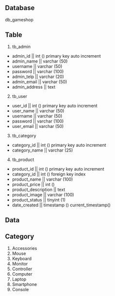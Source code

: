 ## Database

db_gameshop

## Table

1. tb_admin
- admin_id 		|| int () primary key auto increment
- admin_name 		|| varchar (50)
- username		|| varchar (50)
- password		|| varchar (100)
- admin_telp		|| varchar (20)
- admin_email		|| varchar (50)
- admin_address		|| text

2. tb_user
- user_id		|| int () primary key auto increment
- user_name		|| varchar (50)
- username		|| varchar (50)
- password		|| varchar (100)
- user_email		|| varchar (50)

3. tb_category
- category_id		|| int () primary key auto increment
- category_name		|| varchar (25)

4. tb_product
- product_id		|| int () primary key auto increment
- category_id		|| int () foreign key index
- product_name		|| varchar (100)
- product_price		|| int ()
- product_description	|| text
- product_image		|| varchar (100)
- product_status	|| tinyint (1)
- date_created		|| timestamp () current_timestamp()

## Data

## Category
1. Accessories
2. Mouse
3. Keyboard
4. Monitor
5. Controller
6. Computer
7. Laptop
8. Smartphone
9. Console